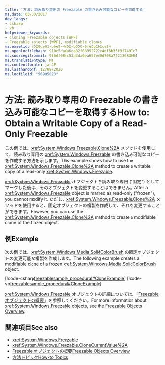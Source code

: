 ```yaml
---
title: '方法: 読み取り専用の Freezable の書き込み可能なコピーを取得する'
ms.date: 03/30/2017
dev_langs:
- csharp
- vb
helpviewer_keywords:
- cloning Freezable objects [WPF]
- Freezable objects [WPF], modifiable clones
ms.assetid: d028de61-bbe9-4d62-b656-8fe3b1b2ca24
ms.openlocfilehash: 910c5dada6ca82f68992722e4df6b35f9f7497c7
ms.sourcegitcommit: 9f6df084c53a3da0ea657ed0d708a72213683084
ms.translationtype: MT
ms.contentlocale: ja-JP
ms.lasthandoff: 12/09/2020
ms.locfileid: "96985023"
---
```

# <a name="how-to-obtain-a-writable-copy-of-a-read-only-freezable"></a><span data-ttu-id="e6d5f-102">方法: 読み取り専用の Freezable の書き込み可能なコピーを取得する</span><span class="sxs-lookup"><span data-stu-id="e6d5f-102">How to: Obtain a Writable Copy of a Read-Only Freezable</span></span>
<span data-ttu-id="e6d5f-103">この例では、<xref:System.Windows.Freezable.Clone%2A> メソッドを使用して、読み取り専用の <xref:System.Windows.Freezable> の書き込み可能なコピーを作成する方法を示します。</span><span class="sxs-lookup"><span data-stu-id="e6d5f-103">This example shows how to use the <xref:System.Windows.Freezable.Clone%2A> method to create a writable copy of a read-only <xref:System.Windows.Freezable>.</span></span>  
  
 <span data-ttu-id="e6d5f-104"><xref:System.Windows.Freezable> オブジェクトを読み取り専用 ("固定") としてマークした後は、そのオブジェクトを変更することはできません。</span><span class="sxs-lookup"><span data-stu-id="e6d5f-104">After a <xref:System.Windows.Freezable> object is marked as read-only ("frozen"), you cannot modify it.</span></span> <span data-ttu-id="e6d5f-105">ただし、<xref:System.Windows.Freezable.Clone%2A> メソッドを使用すると、固定オブジェクトの複製を作成して、それを変更することができます。</span><span class="sxs-lookup"><span data-stu-id="e6d5f-105">However, you can use the <xref:System.Windows.Freezable.Clone%2A> method to create a modifiable clone of the frozen object.</span></span>  
  
## <a name="example"></a><span data-ttu-id="e6d5f-106">例</span><span class="sxs-lookup"><span data-stu-id="e6d5f-106">Example</span></span>  
 <span data-ttu-id="e6d5f-107">次の例では、<xref:System.Windows.Media.SolidColorBrush> の固定オブジェクトの変更可能な複製を作成します。</span><span class="sxs-lookup"><span data-stu-id="e6d5f-107">The following example creates a modifiable clone of a frozen <xref:System.Windows.Media.SolidColorBrush> object.</span></span>  
  
 [!code-csharp[freezablesample_procedural#CloneExample](~/samples/snippets/csharp/VS_Snippets_Wpf/freezablesample_procedural/CSharp/freezablesample.cs#cloneexample)]
 [!code-vb[freezablesample_procedural#CloneExample](~/samples/snippets/visualbasic/VS_Snippets_Wpf/freezablesample_procedural/visualbasic/freezablesample.vb#cloneexample)]  
  
 <span data-ttu-id="e6d5f-108"><xref:System.Windows.Freezable> オブジェクトの詳細については、「[Freezable オブジェクトの概要](freezable-objects-overview.md)」を参照してください。</span><span class="sxs-lookup"><span data-stu-id="e6d5f-108">For more information about <xref:System.Windows.Freezable> objects, see the [Freezable Objects Overview](freezable-objects-overview.md).</span></span>  
  
## <a name="see-also"></a><span data-ttu-id="e6d5f-109">関連項目</span><span class="sxs-lookup"><span data-stu-id="e6d5f-109">See also</span></span>

- <xref:System.Windows.Freezable>
- <xref:System.Windows.Freezable.CloneCurrentValue%2A>
- [<span data-ttu-id="e6d5f-110">Freezable オブジェクトの概要</span><span class="sxs-lookup"><span data-stu-id="e6d5f-110">Freezable Objects Overview</span></span>](freezable-objects-overview.md)
- [<span data-ttu-id="e6d5f-111">方法トピック</span><span class="sxs-lookup"><span data-stu-id="e6d5f-111">How-to Topics</span></span>](base-elements-how-to-topics.md)
